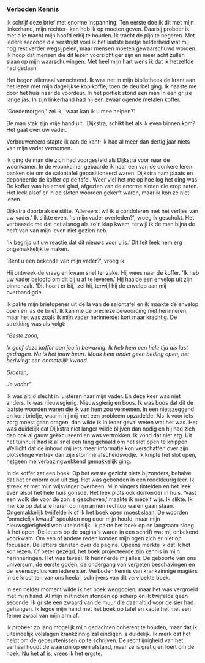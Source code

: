 ### Verboden Kennis

Ik schrijf deze brief met enorme inspanning. Ten eerste doe ik dit met mijn linkerhand, mijn rechter- kan heb ik op moeten geven. Daarbij probeer ik met alle macht mijn hoofd erbij te houden. Ik tracht de pijn te negeren. Met iedere seconde die verstrijkt voel ik het laatste beetje helderheid wat mij nog rest verder wegsijpelen, maar mensen moeten gewaarschuwd worden. Ik hoop dat mensen die dit lezen voorzichtiger zijn en meer acht zullen slaan op mijn waarschuwingen. Met heel mijn hart wens ik dat ik hetzelfde had gedaan.

Het begon allemaal vanochtend. Ik was net in mijn bibliotheek de krant aan het lezen met mijn dagelijkse kop koffie, toen de deurbel ging. Ik haaste me door het huis naar de voordeur. In het portiek stond een man in een grijze lange jas. In zijn linkerhand had hij een zwaar ogende metalen koffer.

'Goedemorgen,' zei ik, 'waar kan ik u mee helpen?'

De man stak zijn vrije hand uit. 'Dijkstra, schikt het als ik even binnen kom? Het gaat over uw vader.'

Verbouwereerd stapte ik aan de kant; ik had al meer dan dertig jaar niets van mijn vader vernomen.

Ik ging de man die zich had voorgesteld als Dijkstra voor naar de woonkamer. In de woonkamer gebaarde ik naar een van de donkere leren banken die om de salontafel gepositioneerd waren. Dijkstra nam plaats en deponeerde de koffer op de tafel. Weer viel het me op hoe log het ding was. De koffer was helemaal glad, afgezien van de enorme sloten die erop zaten. Het leek alsof er in de sloten woorden gekerft waren, maar ik kon ze niet lezen.

Dijkstra doorbrak de stilte. 'Allereerst wil ik u condoleren met het verlies van uw vader.' Ik slikte even. 'Is mijn vader overleden?', vroeg ik geschokt. Het verbaasde me dat het alsnog als zo'n klap kwam, terwijl ik de man bijna de helft van van mijn leven niet gezien heb.

'Ik begrijp uit uw reactie dat dit nieuws voor u is.' Dit feit leek hem erg ongemakkelijk te maken.

'Bent u een bekende van mijn vader?', vroeg ik.

Hij ontweek de vraag en kwam snel ter zake. Hij wees naar de koffer. 'Ik heb uw vader beloofd om dit bij u af te leveren.' Hij haalde een envelop uit zijn binnenzak. 'Dit hoort er bij,' zei hij, terwijl hij de envelop aan mij overhandigde.

Ik pakte mijn briefopener uit de la van de salontafel en ik maakte de envelop open en las de brief. Ik kan me de precieze bewoording niet herinneren, maar het was zoals ik mijn vader herinnerde: kort maar krachtig. De strekking was als volgt:

*“Beste zoon,*

*Ik geef deze koffer aan jou in bewaring. Ik heb hem een hele tijd als last gedragen. Nu is het jouw beurt. Maak hem onder geen beding open, het bedwingt een onmetelijk kwaad.*

*Groeten,*

*Je vader”*

Ik was altijd slecht in luisteren naar mijn vader. En deze keer was niet anders. Ik was nieuwsgierig. Nieuwsgierig en boos. Ik was boos dat dit de laatste woorden waren die ik van hem zou vernemen. In een nietszeggend en kort briefje, waarin hij mij met een probleem opzadelde. Als ik voor iets zorg moest gaan dragen, dan wilde ik in ieder geval weten wat het was. Het was duidelijk dat Dijkstra niet langer wilde blijven dan nodig en hij had zich dan ook al gauw geëxcuseerd en was vertrokken. Ik vond dat niet erg. Uit het tuinhuis had ik al snel een tang gehaald om het slot open te knippen. Wellicht dat de inhoud mij iets meer informatie kon verschaffen over zijn plotselinge vertrek dan zijn stomme afscheidsvodje. Ik knipte het slot open, hetgeen me verbazingwekkend gemakkelijk ging.

In de koffer zat een boek. Op het eerste gezicht niets bijzonders, behalve dat het er enorm oud uit zag. Het was gebonden in een roodkleurig leer. Ik streek er met mijn wijsvinger overheen. Mijn vingers tintelden en het leek even alsof het hele huis gonsde. Het leek plots ook donkerder in huis. 'Vast een wolk die voor de zon is geschoven,' maakte ik mezelf wijs. Ik slikte. Ik merkte op dat alle haren op mijn armen rechtop waren gaan staan. Ongemakkelijk twijfelde ik of ik het boek open moest slaan. De woorden “onmetelijk kwaad” spookten nog door mijn hoofd, maar mijn nieuwsgierigheid won uiteindelijk. Ik pakte het boek op en langzaam sloeg ik het open. De letters op de pagina's waren in een schrift wat mij onbekend voorkwam. Om een of andere reden konden mijn ogen zich er niet op focussen. De letters dansten over de pagina. Opeens merkte ik dat ik het kon lezen. Of beter gezegd, het boek projecteerde zijn kennis in mijn herinneringen. Het was teveel. Ik herinnerde mij alles: De geboorte van ons universum, de eerste goden, de ondergang van vergeten beschavingen en de levenscyclus van iedere ster. Verboden kennis van krankzinnige magiërs in de krochten van ons heelal, schrijvers van dit vervloekte boek.

In een helder moment wilde ik het boek weggooien, maar het was vergroeid met mijn hand. Al mijn instincten stonden op scherp en ik twijfelde geen seconde. Ik griste een zwaard van de muur die daar altijd voor de sier had gehangen. Ik legde mijn hand met het boek op tafel en kapte het met een ferme zwaai van mijn arm af.

Ik probeer zo lang mogelijk mijn gedachten coherent te houden, maar dat ik uiteindelijk volslagen krankzinnig zal eindigen is duidelijk. Ik merk dat het helpt om de gebeurtenissen op te schrijven. De rechtlijnigheid van het verhaal houdt de waanzin op een afstand, maar ze is gretig en loert om de hoek. Nu het af is, vrees ik het ergste.